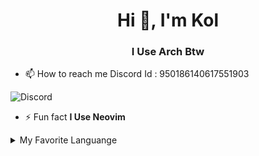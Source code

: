 <h1 align="center">Hi 👋, I'm Kol</h1>
<h3 align="center">I Use Arch Btw</h3>


- 📫 How to reach me Discord Id : 950186140617551903

![Discord](https://discord.c99.nl/widget/theme-1/950186140617551903.png)

- ⚡ Fun fact **I Use Neovim** 


<details>
    <summary align="left">My Favorite Languange</summary> <a
        href="https://nodejs.org" target="_blank"> <img
            src="https://raw.githubusercontent.com/devicons/devicon/master/icons/nodejs/nodejs-original-wordmark.svg"
            alt="nodejs" width="40" height="40" /> </a> <a href="https://www.python.org" target="_blank"> <img
            src="https://raw.githubusercontent.com/devicons/devicon/master/icons/python/python-original.svg"
            alt="python" width="40" height="40" /> </a> <a href="https://reactjs.org/" target="_blank"> <img
            src="https://raw.githubusercontent.com/devicons/devicon/master/icons/react/react-original-wordmark.svg"
            alt="react" width="40" height="40" /> </a> <a href="https://www.typescriptlang.org/" target="_blank">
  </details>
  

